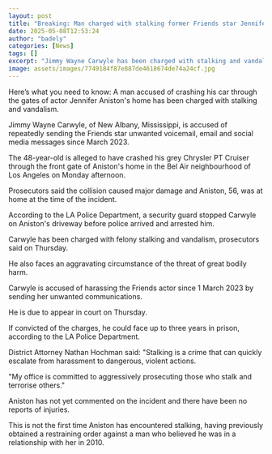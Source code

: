 ```yaml
---
layout: post
title: "Breaking: Man charged with stalking former Friends star Jennifer Aniston"
date: 2025-05-08T12:53:24
author: "badely"
categories: [News]
tags: []
excerpt: "Jimmy Wayne Carwyle has been charged with stalking and vandalism after the incident at the actor's Hollywood home."
image: assets/images/7749184f87e887de4618674de74a24cf.jpg
---
```


Here’s what you need to know: A man accused of crashing his car through the gates of actor Jennifer Aniston's home has been charged with stalking and vandalism. 

Jimmy Wayne Carwyle, of New Albany, Mississippi, is accused of repeatedly sending the Friends star unwanted voicemail, email and social media messages since March 2023.

The 48-year-old is alleged to have crashed his grey Chrysler PT Cruiser through the front gate of Aniston's home in the Bel Air neighbourhood of Los Angeles on Monday afternoon.

Prosecutors said the collision caused major damage and Aniston, 56, was at home at the time of the incident. 

According to the LA Police Department, a security guard stopped Carwyle on Aniston's driveway before police arrived and arrested him.

Carwyle has been charged with felony stalking and vandalism, prosecutors said on Thursday.

He also faces an aggravating circumstance of the threat of great bodily harm.

Carwyle is accused of harassing the Friends actor since 1 March 2023 by sending her unwanted communications. 

He is due to appear in court on Thursday. 

If convicted of the charges, he could face up to three years in prison, according to the LA Police Department. 

District Attorney Nathan Hochman said: "Stalking is a crime that can quickly escalate from harassment to dangerous, violent actions. 

"My office is committed to aggressively prosecuting those who stalk and terrorise others." 

Aniston has not yet commented on the incident and there have been no reports of injuries.

This is not the first time Aniston has encountered stalking, having previously obtained a restraining order against a man who believed he was in a relationship with her in 2010.

